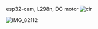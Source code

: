 esp32-cam, L298n, DC motor
![cir](https://github.com/user-attachments/assets/f2fdcdc0-5f58-48b1-9923-7ad70f0adf1f)

![IMG_82112](https://github.com/user-attachments/assets/205a9c71-48d6-4739-b20a-380cc8374934)
